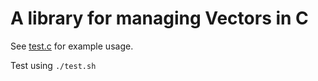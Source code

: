 # A library for managing Vectors in C

See [test.c](./test.c) for example usage.

Test using `./test.sh`
